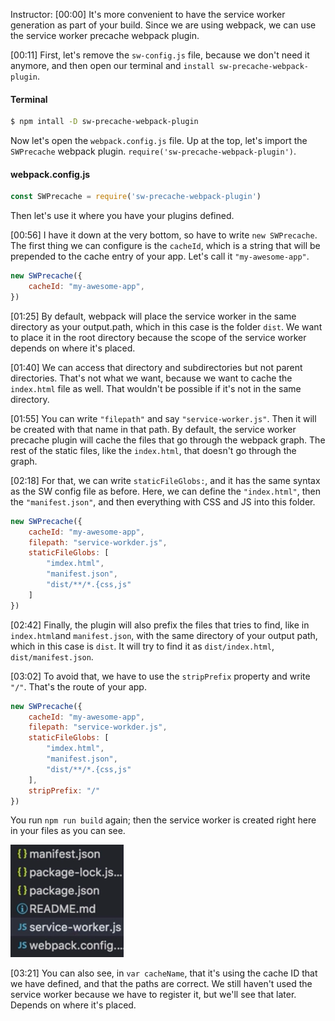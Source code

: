 Instructor: [00:00] It's more convenient to have the service worker generation as part of your build. Since we are using webpack, we can use the service worker precache webpack plugin.

[00:11] First, let's remove the `sw-config.js` file, because we don't need it anymore, and then open our terminal and `install sw-precache-webpack-plugin`. 

#### Terminal
```bash
$ npm intall -D sw-precache-webpack-plugin
```

Now let's open the `webpack.config.js` file. Up at the top, let's import the `SWPrecache` webpack plugin. `require('sw-precache-webpack-plugin')`. 

#### webpack.config.js
```javascript
const SWPrecache = require('sw-precache-webpack-plugin')
```

Then let's use it where you have your plugins defined.

[00:56] I have it down at the very bottom, so have to write `new SWPrecache`. The first thing we can configure is the `cacheId`, which is a string that will be prepended to the cache entry of your app. Let's call it `"my-awesome-app"`.

```javascript
new SWPrecache({
    cacheId: "my-awesome-app",
})
```

[01:25] By default, webpack will place the service worker in the same directory as your output.path, which in this case is the folder `dist`. We want to place it in the root directory because the scope of the service worker depends on where it's placed.

[01:40] We can access that directory and subdirectories but not parent directories. That's not what we want, because we want to cache the `index.html` file as well. That wouldn't be possible if it's not in the same directory.

[01:55] You can write `"filepath"` and say `"service-worker.js"`. Then it will be created with that name in that path. By default, the service worker precache plugin will cache the files that go through the webpack graph. The rest of the static files, like the `index.html`, that doesn't go through the graph.

[02:18] For that, we can write `staticFileGlobs:`, and it has the same syntax as the SW config file as before. Here, we can define the `"index.html"`, then the `"manifest.json"`, and then everything with CSS and JS into this folder.

```javascript
new SWPrecache({
    cacheId: "my-awesome-app",
    filepath: "service-workder.js",
    staticFileGlobs: [
        "imdex.html",
        "manifest.json",
        "dist/**/*.{css,js"
    ]
})
```

[02:42] Finally, the plugin will also prefix the files that tries to find, like in `index.html`and `manifest.json`, with the same directory of your output path, which in this case is `dist`. It will try to find it as `dist/index.html`, `dist/manifest.json`.

[03:02] To avoid that, we have to use the `stripPrefix` property and write `"/"`. That's the route of your app. 

```javascript
new SWPrecache({
    cacheId: "my-awesome-app",
    filepath: "service-workder.js",
    staticFileGlobs: [
        "imdex.html",
        "manifest.json",
        "dist/**/*.{css,js"
    ],
    stripPrefix: "/"
})
```

You run `npm run build` again; then the service worker is created right here in your files as you can see.

![Service worker created](../images/vue-js-integrate-service-worker-generation-into-webpack-s-build-with-sw-precache-service-worker-created.png)

[03:21] You can also see, in `var cacheName`, that it's using the cache ID that we have defined, and that the paths are correct. We still haven't used the service worker because we have to register it, but we'll see that later. Depends on where it's placed.

